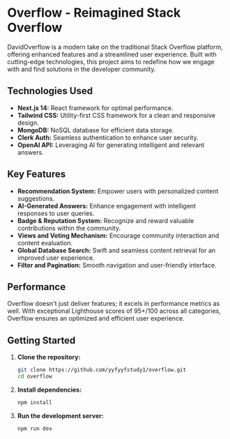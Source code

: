 
# Overflow - Reimagined Stack Overflow

DavidOverflow is a modern take on the traditional Stack Overflow platform, offering
enhanced features and a streamlined user experience. Built with cutting-edge
technologies, this project aims to redefine how we engage with and find
solutions in the developer community.

## Technologies Used

- **Next.js 14:** React framework for optimal performance.
- **Tailwind CSS:** Utility-first CSS framework for a clean and responsive
  design.
- **MongoDB:** NoSQL database for efficient data storage.
- **Clerk Auth:** Seamless authentication to enhance user security.
- **OpenAI API:** Leveraging AI for generating intelligent and relevant answers.

## Key Features

- **Recommendation System:** Empower users with personalized content
  suggestions.
- **AI-Generated Answers:** Enhance engagement with intelligent responses to
  user queries.
- **Badge & Reputation System:** Recognize and reward valuable contributions
  within the community.
- **Views and Voting Mechanism:** Encourage community interaction and content
  evaluation.
- **Global Database Search:** Swift and seamless content retrieval for an
  improved user experience.
- **Filter and Pagination:** Smooth navigation and user-friendly interface.

## Performance

Overflow doesn't just deliver features; it excels in performance metrics as
well. With exceptional Lighthouse scores of 95+/100 across all categories,
Overflow ensures an optimized and efficient user experience.

## Getting Started

1. **Clone the repository:**
   ```bash
   git clone https://github.com/yyfyyfstudy1/overflow.git
   cd overflow
   ```

2. **Install dependencies:**
   ```bash
   npm install
   ```

3. **Run the development server:**
   ```bash
   npm run dev
   ```

